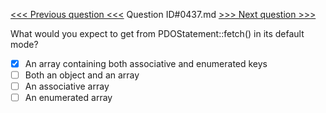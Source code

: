 [<<< Previous question <<<](0436.md)  Question ID#0437.md  [>>> Next question >>>](0438.md) 

What would you expect to get from PDOStatement::fetch() in its default mode?

- [x] An array containing both associative and enumerated keys
- [ ] Both an object and an array
- [ ] An associative array
- [ ] An enumerated array
